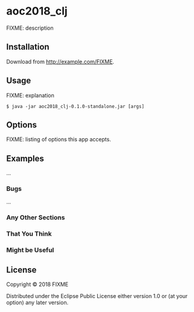 # aoc2018_clj

FIXME: description

## Installation

Download from http://example.com/FIXME.

## Usage

FIXME: explanation

    $ java -jar aoc2018_clj-0.1.0-standalone.jar [args]

## Options

FIXME: listing of options this app accepts.

## Examples

...

### Bugs

...

### Any Other Sections
### That You Think
### Might be Useful

## License

Copyright © 2018 FIXME

Distributed under the Eclipse Public License either version 1.0 or (at
your option) any later version.
